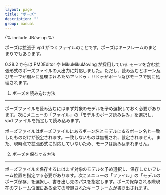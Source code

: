 ```yaml
---
layout: page
title: "ポーズ"
description: ""
group: manual
---
```

{% include JB/setup %}

ポーズは拡張子 vpd がつくファイルのことです。ポーズはキーフレームのまとまりでもあります。

0\.28\.2 からは PMDEditor や MikuMikuMoving が採用している モーフを含む拡張形式のポーズファイルの入出力に対応しました。ただし、読み込むとボーン及びモーフが別々に処理されるためアンドゥ・リドゥがボーン及びモーフで別に処理されます。

1. ポーズを読み込む方法
-----------------------

ポーズファイルを読み込むにはまず対象のモデルを予め選択しておく必要があります。次にメニューの「ファイル」の「モデルのポーズ読み込み」を選択し、vpd ファイルを指定して読み込みます。

ポーズファイルはポーズファイルにあるボーン名とモデルにあるボーン名と一致したものだけが設定されます。一致しないものは無視され、設定されません。また、現時点で拡張形式に対応していないため、モーフは読み込まれません。

2. ポーズを保存する方法
-----------------------

ポーズファイルを保存するにはまず対象のモデルを予め選択し、保存したいフレーム位置を指定する必要があります。次にメニューの「ファイル」の「モデルのポーズ保存」を選択し、書き出し先のパスを指定します。ポーズ保存される際現在のフレーム位置にある全ての登録されたキーフレームが書き出されます。


